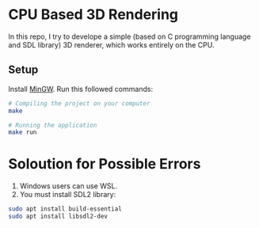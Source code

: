 # CPU Based 3D Rendering
In this repo, I try to develope a simple (based on C programming language and SDL library) 3D renderer, which works entirely on the CPU.

## Setup
Install [MinGW](https://www.mingw-w64.org/downloads/).
Run this followed commands:

``` bash
# Compiling the project on your computer
make

# Running the application
make run
```

# Soloution for Possible Errors
1. Windows users can use WSL.
2. You must install SDL2 library:
```bash
sudo apt install build-essential
sudo apt install libsdl2-dev
```
